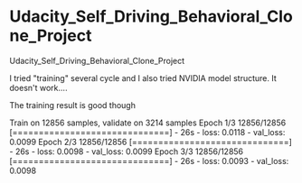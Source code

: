 # Udacity_Self_Driving_Behavioral_Clone_Project
Udacity_Self_Driving_Behavioral_Clone_Project


I tried "training" several cycle and I also tried NVIDIA model structure. It doesn't work....

The training result is good though

Train on 12856 samples, validate on 3214 samples
Epoch 1/3
12856/12856 [==============================] - 26s - loss: 0.0118 - val_loss: 0.0099
Epoch 2/3
12856/12856 [==============================] - 26s - loss: 0.0098 - val_loss: 0.0099
Epoch 3/3
12856/12856 [==============================] - 26s - loss: 0.0093 - val_loss: 0.0098
